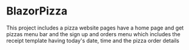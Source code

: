 # BlazorPizza
This project includes a pizza website pages have a home page and get pizzas menu bar and the sign up and orders menu which includes the receipt template having today's date, time and the pizza order details
